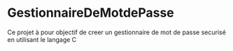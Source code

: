 # GestionnaireDeMotdePasse
Ce projet à pour objectif de creer un gestionnaire de mot de passe securisé en  utilisant le langage C
